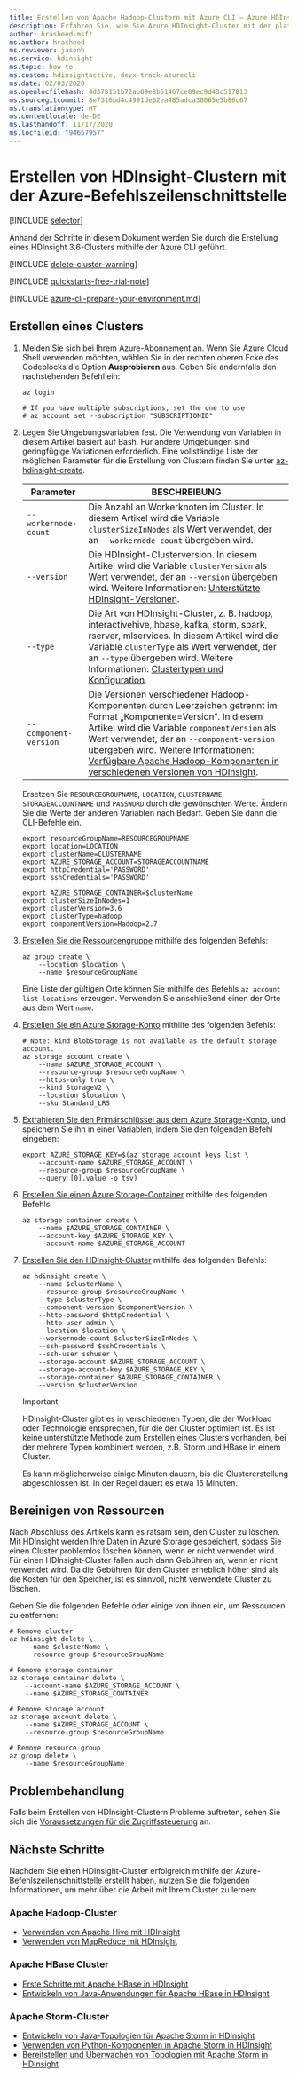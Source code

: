 ```yaml
---
title: Erstellen von Apache Hadoop-Clustern mit Azure CLI – Azure HDInsight
description: Erfahren Sie, wie Sie Azure HDInsight-Cluster mit der plattformübergreifenden Azure CLI erstellen.
author: hrasheed-msft
ms.author: hrasheed
ms.reviewer: jasonh
ms.service: hdinsight
ms.topic: how-to
ms.custom: hdinsightactive, devx-track-azurecli
ms.date: 02/03/2020
ms.openlocfilehash: 4d378151b72ab09e8b51467ce09ec9d43c517813
ms.sourcegitcommit: 8e7316bd4c4991de62ea485adca30065e5b86c67
ms.translationtype: HT
ms.contentlocale: de-DE
ms.lasthandoff: 11/17/2020
ms.locfileid: "94657957"
---
```

# <a name="create-hdinsight-clusters-using-the-azure-cli"></a>Erstellen von HDInsight-Clustern mit der Azure-Befehlszeilenschnittstelle

[!INCLUDE [selector](../../includes/hdinsight-create-linux-cluster-selector.md)]

Anhand der Schritte in diesem Dokument werden Sie durch die Erstellung eines HDInsight 3.6-Clusters mithilfe der Azure CLI geführt.

[!INCLUDE [delete-cluster-warning](../../includes/hdinsight-delete-cluster-warning.md)]

[!INCLUDE [quickstarts-free-trial-note](../../includes/quickstarts-free-trial-note.md)]

[!INCLUDE [azure-cli-prepare-your-environment.md](../../includes/azure-cli-prepare-your-environment.md)]

## <a name="create-a-cluster"></a>Erstellen eines Clusters

1. Melden Sie sich bei Ihrem Azure-Abonnement an. Wenn Sie Azure Cloud Shell verwenden möchten, wählen Sie in der rechten oberen Ecke des Codeblocks die Option **Ausprobieren** aus. Geben Sie andernfalls den nachstehenden Befehl ein:

    ```azurecli-interactive
    az login

    # If you have multiple subscriptions, set the one to use
    # az account set --subscription "SUBSCRIPTIONID"
    ```

2. Legen Sie Umgebungsvariablen fest. Die Verwendung von Variablen in diesem Artikel basiert auf Bash. Für andere Umgebungen sind geringfügige Variationen erforderlich. Eine vollständige Liste der möglichen Parameter für die Erstellung von Clustern finden Sie unter [az-hdinsight-create](/cli/azure/hdinsight#az-hdinsight-create).

    |Parameter | BESCHREIBUNG |
    |---|---|
    |`--workernode-count`| Die Anzahl an Workerknoten im Cluster. In diesem Artikel wird die Variable `clusterSizeInNodes` als Wert verwendet, der an `--workernode-count` übergeben wird. |
    |`--version`| Die HDInsight-Clusterversion. In diesem Artikel wird die Variable `clusterVersion` als Wert verwendet, der an `--version` übergeben wird. Weitere Informationen: [Unterstützte HDInsight-Versionen](./hdinsight-component-versioning.md#supported-hdinsight-versions).|
    |`--type`| Die Art von HDInsight-Cluster, z. B. hadoop, interactivehive, hbase, kafka, storm, spark, rserver, mlservices.  In diesem Artikel wird die Variable `clusterType` als Wert verwendet, der an `--type` übergeben wird. Weitere Informationen: [Clustertypen und Konfiguration](./hdinsight-hadoop-provision-linux-clusters.md#cluster-type).|
    |`--component-version`|Die Versionen verschiedener Hadoop-Komponenten durch Leerzeichen getrennt im Format „Komponente=Version“. In diesem Artikel wird die Variable `componentVersion` als Wert verwendet, der an `--component-version` übergeben wird. Weitere Informationen: [Verfügbare Apache Hadoop-Komponenten in verschiedenen Versionen von HDInsight](./hdinsight-component-versioning.md#apache-components-available-with-different-hdinsight-versions).|

    Ersetzen Sie `RESOURCEGROUPNAME`, `LOCATION`, `CLUSTERNAME`, `STORAGEACCOUNTNAME` und `PASSWORD` durch die gewünschten Werte. Ändern Sie die Werte der anderen Variablen nach Bedarf. Geben Sie dann die CLI-Befehle ein.

    ```azurecli-interactive
    export resourceGroupName=RESOURCEGROUPNAME
    export location=LOCATION
    export clusterName=CLUSTERNAME
    export AZURE_STORAGE_ACCOUNT=STORAGEACCOUNTNAME
    export httpCredential='PASSWORD'
    export sshCredentials='PASSWORD'

    export AZURE_STORAGE_CONTAINER=$clusterName
    export clusterSizeInNodes=1
    export clusterVersion=3.6
    export clusterType=hadoop
    export componentVersion=Hadoop=2.7
    ```

3. [Erstellen Sie die Ressourcengruppe](/cli/azure/group#az-group-create) mithilfe des folgenden Befehls:

    ```azurecli-interactive
    az group create \
        --location $location \
        --name $resourceGroupName
    ```

    Eine Liste der gültigen Orte können Sie mithilfe des Befehls `az account list-locations` erzeugen. Verwenden Sie anschließend einen der Orte aus dem Wert `name`.

4. [Erstellen Sie ein Azure Storage-Konto](/cli/azure/storage/account#az-storage-account-create) mithilfe des folgenden Befehls:

    ```azurecli-interactive
    # Note: kind BlobStorage is not available as the default storage account.
    az storage account create \
        --name $AZURE_STORAGE_ACCOUNT \
        --resource-group $resourceGroupName \
        --https-only true \
        --kind StorageV2 \
        --location $location \
        --sku Standard_LRS
    ```

5. [Extrahieren Sie den Primärschlüssel aus dem Azure Storage-Konto](/cli/azure/storage/account/keys#az-storage-account-keys-list), und speichern Sie ihn in einer Variablen, indem Sie den folgenden Befehl eingeben:

    ```azurecli-interactive
    export AZURE_STORAGE_KEY=$(az storage account keys list \
        --account-name $AZURE_STORAGE_ACCOUNT \
        --resource-group $resourceGroupName \
        --query [0].value -o tsv)
    ```

6. [Erstellen Sie einen Azure Storage-Container](/cli/azure/storage/container#az-storage-container-create) mithilfe des folgenden Befehls:

    ```azurecli-interactive
    az storage container create \
        --name $AZURE_STORAGE_CONTAINER \
        --account-key $AZURE_STORAGE_KEY \
        --account-name $AZURE_STORAGE_ACCOUNT
    ```

7. [Erstellen Sie den HDInsight-Cluster](/cli/azure/hdinsight#az-hdinsight-create) mithilfe des folgenden Befehls:

    ```azurecli-interactive
    az hdinsight create \
        --name $clusterName \
        --resource-group $resourceGroupName \
        --type $clusterType \
        --component-version $componentVersion \
        --http-password $httpCredential \
        --http-user admin \
        --location $location \
        --workernode-count $clusterSizeInNodes \
        --ssh-password $sshCredentials \
        --ssh-user sshuser \
        --storage-account $AZURE_STORAGE_ACCOUNT \
        --storage-account-key $AZURE_STORAGE_KEY \
        --storage-container $AZURE_STORAGE_CONTAINER \
        --version $clusterVersion
    ```

    > [!IMPORTANT]  
    > HDInsight-Cluster gibt es in verschiedenen Typen, die der Workload oder Technologie entsprechen, für die der Cluster optimiert ist. Es ist keine unterstützte Methode zum Erstellen eines Clusters vorhanden, bei der mehrere Typen kombiniert werden, z.B. Storm und HBase in einem Cluster.

    Es kann möglicherweise einige Minuten dauern, bis die Clustererstellung abgeschlossen ist. In der Regel dauert es etwa 15 Minuten.

## <a name="clean-up-resources"></a>Bereinigen von Ressourcen

Nach Abschluss des Artikels kann es ratsam sein, den Cluster zu löschen. Mit HDInsight werden Ihre Daten in Azure Storage gespeichert, sodass Sie einen Cluster problemlos löschen können, wenn er nicht verwendet wird. Für einen HDInsight-Cluster fallen auch dann Gebühren an, wenn er nicht verwendet wird. Da die Gebühren für den Cluster erheblich höher sind als die Kosten für den Speicher, ist es sinnvoll, nicht verwendete Cluster zu löschen.

Geben Sie die folgenden Befehle oder einige von ihnen ein, um Ressourcen zu entfernen:

```azurecli-interactive
# Remove cluster
az hdinsight delete \
    --name $clusterName \
    --resource-group $resourceGroupName

# Remove storage container
az storage container delete \
    --account-name $AZURE_STORAGE_ACCOUNT \
    --name $AZURE_STORAGE_CONTAINER

# Remove storage account
az storage account delete \
    --name $AZURE_STORAGE_ACCOUNT \
    --resource-group $resourceGroupName

# Remove resource group
az group delete \
    --name $resourceGroupName
```

## <a name="troubleshoot"></a>Problembehandlung

Falls beim Erstellen von HDInsight-Clustern Probleme auftreten, sehen Sie sich die [Voraussetzungen für die Zugriffssteuerung](./hdinsight-hadoop-customize-cluster-linux.md#access-control) an.

## <a name="next-steps"></a>Nächste Schritte

Nachdem Sie einen HDInsight-Cluster erfolgreich mithilfe der Azure-Befehlszeilenschnittstelle erstellt haben, nutzen Sie die folgenden Informationen, um mehr über die Arbeit mit Ihrem Cluster zu lernen:

### <a name="apache-hadoop-clusters"></a>Apache Hadoop-Cluster

* [Verwenden von Apache Hive mit HDInsight](hadoop/hdinsight-use-hive.md)
* [Verwenden von MapReduce mit HDInsight](hadoop/hdinsight-use-mapreduce.md)

### <a name="apache-hbase-clusters"></a>Apache HBase Cluster

* [Erste Schritte mit Apache HBase in HDInsight](hbase/apache-hbase-tutorial-get-started-linux.md)
* [Entwickeln von Java-Anwendungen für Apache HBase in HDInsight](hbase/apache-hbase-build-java-maven-linux.md)

### <a name="apache-storm-clusters"></a>Apache Storm-Cluster

* [Entwickeln von Java-Topologien für Apache Storm in HDInsight](storm/apache-storm-develop-java-topology.md)
* [Verwenden von Python-Komponenten in Apache Storm in HDInsight](storm/apache-storm-develop-python-topology.md)
* [Bereitstellen und Überwachen von Topologien mit Apache Storm in HDInsight](storm/apache-storm-deploy-monitor-topology-linux.md)

